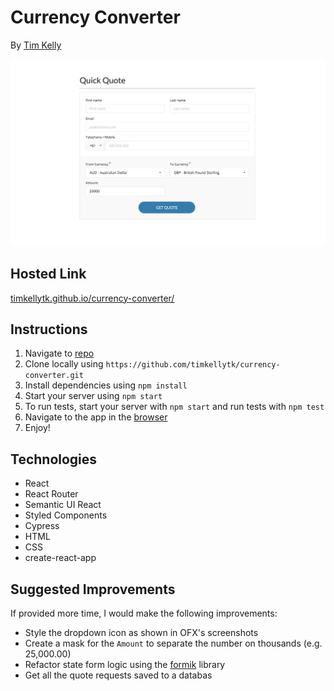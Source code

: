 # Currency Converter

By [Tim Kelly](https://timkelly.dev/)

[![Currency Converter preview](./readme-preview.png)](https://timkellytk.github.io/currency-converter/)

## Hosted Link

[timkellytk.github.io/currency-converter/](https://timkellytk.github.io/currency-converter/)

## Instructions

1. Navigate to [repo](https://github.com/timkellytk/currency-converter)
2. Clone locally using `https://github.com/timkellytk/currency-converter.git`
3. Install dependencies using `npm install`
4. Start your server using `npm start`
5. To run tests, start your server with `npm start` and run tests with `npm test`
6. Navigate to the app in the [browser](http://localhost:3000)
7. Enjoy!

## Technologies

- React
- React Router
- Semantic UI React
- Styled Components
- Cypress
- HTML
- CSS
- create-react-app

## Suggested Improvements

If provided more time, I would make the following improvements:

- Style the dropdown icon as shown in OFX's screenshots
- Create a mask for the `Amount` to separate the number on thousands (e.g. 25,000.00)
- Refactor state form logic using the [formik](https://formik.org/) library
- Get all the quote requests saved to a databas
